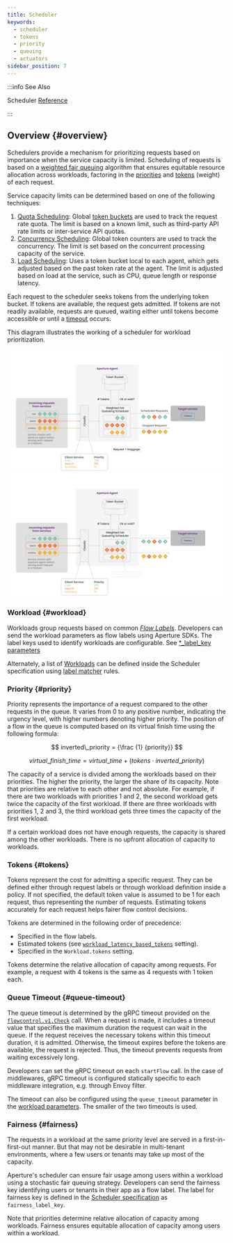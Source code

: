 ```yaml
---
title: Scheduler
keywords:
  - scheduler
  - tokens
  - priority
  - queuing
  - actuators
sidebar_position: 7
---
```


:::info See Also

Scheduler [Reference](/reference/configuration/spec.md#scheduler)

:::

## Overview {#overview}

Schedulers provide a mechanism for prioritizing requests based on importance
when the service capacity is limited. Scheduling of requests is based on a
[weighted fair queuing](https://en.wikipedia.org/wiki/Weighted_fair_queueing)
algorithm that ensures equitable resource allocation across workloads, factoring
in the [priorities](#priority) and [tokens](#tokens) (weight) of each request.

Service capacity limits can be determined based on one of the following
techniques:

1. [Quota Scheduling](./request-prioritization/quota-scheduler.md): Global
   [token buckets](https://en.wikipedia.org/wiki/Token_bucket) are used to track
   the request rate quota. The limit is based on a known limit, such as
   third-party API rate limits or inter-service API quotas.
2. [Concurrency Scheduling](./request-prioritization/load-scheduler.md): Global
   token counters are used to track the concurrency. The limit is set based on
   the concurrent processing capacity of the service.
3. [Load Scheduling](./request-prioritization/load-scheduler.md): Uses a token
   bucket local to each agent, which gets adjusted based on the past token rate
   at the agent. The limit is adjusted based on load at the service, such as
   CPU, queue length or response latency.

Each request to the scheduler seeks tokens from the underlying token bucket. If
tokens are available, the request gets admitted. If tokens are not readily
available, requests are queued, waiting either until tokens become accessible or
until a [timeout](#queue-timeout) occurs.

This diagram illustrates the working of a scheduler for workload prioritization.

![Scheduler](./assets/img/scheduler-light.svg#gh-light-mode-only)
![Scheduler](./assets/img/scheduler-dark.svg#gh-dark-mode-only)

### Workload {#workload}

Workloads group requests based on common [_Flow Labels_](./flow-label.md).
Developers can send the workload parameters as flow labels using Aperture SDKs.
The label keys used to identify workloads are configurable. See
[\*\_label_key parameters](/reference/configuration/spec.md#scheduler)

Alternately, a list of
[Workloads](/reference/configuration/spec.md#scheduler-workload) can be defined
inside the Scheduler specification using [label matcher][label-matcher] rules.

### Priority {#priority}

Priority represents the importance of a request compared to the other requests
in the queue. It varies from 0 to any positive number, indicating the urgency
level, with higher numbers denoting higher priority. The position of a flow in
the queue is computed based on its virtual finish time using the following
formula:

$$
inverted\_priority = {\frac {1} {priority}}
$$

$$
virtual\_finish\_time = virtual\_time + \left(tokens \cdot inverted\_priority\right)
$$

The capacity of a service is divided among the workloads based on their
priorities. The higher the priority, the larger the share of its capacity. Note
that priorities are relative to each other and not absolute. For example, if
there are two workloads with priorities 1 and 2, the second workload gets twice
the capacity of the first workload. If there are three workloads with priorities
1, 2 and 3, the third workload gets three times the capacity of the first
workload.

If a certain workload does not have enough requests, the capacity is shared
among the other workloads. There is no upfront allocation of capacity to
workloads.

### Tokens {#tokens}

Tokens represent the cost for admitting a specific request. They can be defined
either through request labels or through workload definition inside a policy. If
not specified, the default token value is assumed to be 1 for each request, thus
representing the number of requests. Estimating tokens accurately for each
request helps fairer flow control decisions.

Tokens are determined in the following order of precedence:

- Specified in the flow labels.
- Estimated tokens (see
  [`workload_latency_based_tokens`](/reference/configuration/spec.md#load-scheduler)
  setting).
- Specified in the `Workload.tokens` setting.

Tokens determine the relative allocation of capacity among requests. For
example, a request with 4 tokens is the same as 4 requests with 1 token each.

### Queue Timeout {#queue-timeout}

The queue timeout is determined by the gRPC timeout provided on the
[`flowcontrol.v1.Check`][flowcontrol-proto] call. When a request is made, it
includes a timeout value that specifies the maximum duration the request can
wait in the queue. If the request receives the necessary tokens within this
timeout duration, it is admitted. Otherwise, the timeout expires before the
tokens are available, the request is rejected. Thus, the timeout prevents
requests from waiting excessively long.

Developers can set the gRPC timeout on each `startFlow` call. In the case of
middlewares, gRPC timeout is configured statically specific to each middleware
integration, e.g. through Envoy filter.

The timeout can also be configured using the `queue_timeout` parameter in the
[workload parameters](/reference/configuration/spec#scheduler-workload-parameters).
The smaller of the two timeouts is used.

### Fairness {#fairness}

The requests in a workload at the same priority level are served in a
first-in-first-out manner. But that may not be desirable in multi-tenant
environments, where a few users or tenants may take up most of the capacity.

Aperture's scheduler can ensure fair usage among users within a workload using a
stochastic fair queuing strategy. Developers can send the fairness key
identifying users or tenants in their app as a flow label. The label for
fairness key is defined in the
[Scheduler specification](/reference/configuration/spec#scheduler) as
`fairness_label_key`.

Note that priorities determine relative allocation of capacity among workloads.
Fairness ensures equitable allocation of capacity among users within a workload.

[label-matcher]: ./selector.md#label-matcher
[flowcontrol-proto]:
  https://buf.build/fluxninja/aperture/docs/main:aperture.flowcontrol.check.v1
